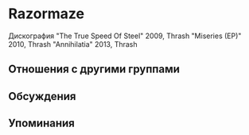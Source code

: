 # Razormaze

Дискография
"The True Speed Of Steel" 2009, Thrash
"Miseries (EP)" 2010, Thrash
"Annihilatia" 2013, Thrash

## Отношения с другими группами


## Обсуждения


## Упоминания

